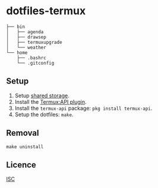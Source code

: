 # dotfiles-termux

```
├── bin
│   ├── agenda
│   ├── drawsep
│   ├── termuxupgrade
│   └── weather
└── home
    ├── .bashrc
    └── .gitconfig
```

## Setup
1. Setup [shared storage](https://wiki.termux.com/wiki/Termux-setup-storage).
2. Install the [Termux:API plugin](https://wiki.termux.com/wiki/Termux:API).
3. Install the `termux-api` package: `pkg install termux-api`.
4. Setup the dotfiles: `make`.

## Removal
```shell
make uninstall
```

## Licence
[ISC](https://opensource.org/licenses/ISC)
